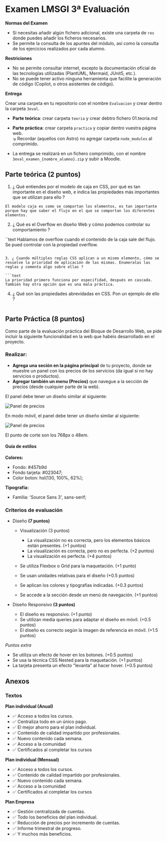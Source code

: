 # Examen LMSGI 3ª Evaluación

**Normas del Examen**

- Si necesitas añadir algún fichero adicional, existe una carpeta de `res` donde puedes añadir los ficheros necesarios.
- Se permite la consulta de los apuntes del módulo, así como la consulta de los ejercicios realizados por cada alumno.

**Restriciones**

- No se permite consultar internet, excepto la documentación oficial de las tecnologías utilizadas (PlantUML, Mermaid, JUnit5, etc.).
- No se puede tener activo ninguna herramienta que facilite la generación de código (Copilot, o otros asistentes de código).

**Entrega**

Crear una carpeta en tu repositorio con el nombre `Evaluacion` y crear dentro la carpeta `3eval`.

- **Parte teórica**: crear carpeta `teoria` y crear debtro fichero 01.teoria.md
- **Parte práctica**: crear carpeta `practica` y copiar dentro vuestra página web.<br>
  ↘️ Recordar (aquellos con Astro) no agregar carpeta `node_modules` al comprimido.

- La entrega se realizará en un fichero comprimido, con el nombre `3eval_examen_{nombre_alumno}.zip` y subir a Moodle.

## Parte teórica (2 puntos)

1. ¿ Qué entiendes por el modelo de caja en CSS, por qué es tan importante en el diseño web, e indica las propiedades más importantes que se utilizan para ello ?

```text
El modelo caja es como se comportan los elementos, es tan importante porque hay que saber el flujo en el que se comportan los diferentes elementos.
```

2. ¿ Qué es el Overflow en diseño Web y cómo podemos controlar su comportamiento ?

``text
Hablamos de overflow cuando el contenido de la caja sale del flujo. Se pued controlar con la propiedad overflow.

````

3. ¿ Cuando múltiples reglas CSS aplican a un mismo elemento, cómo se resuelve la prioridad de aplicación de las mismas. Enumeralas las reglas y comenta algo sobre ellas ?

```text
La prioridad primero funciona por especifidad, después en cascada.
También hay otra opción que es una mala práctica.
````

4. ¿ Qué son las propiedades abrevidadas en CSS. Pon un ejemplo de ello ?

```text

```

## Parte Práctica (8 puntos)

Como parte de la evaluación práctica del Bloque de Desarrollo Web, se pide incluir la siguiente funcionalidad en la web que habéis desarrollado en el proyecto.

### Realizar:

- **Agrega una seción en la página principal** de tu proyecto, donde se muestre un panel con los precios de los servicios (da igual si no hay servicios o productos).
- **Agregar también un menu (Precios)** que navegue a la sección de precios (desde cualquier parte de la web).

El panel debe tener un diseño similar al siguiente:

![Panel de precios](res/img/section-pricing.png)

En modo móvil, el panel debe tener un diseño similar al siguiente:

![Panel de precios](res/img/section-pricing-movil.png)

El punto de corte son los 768px o 48em.

#### Guía de estilos

**Colores:**

- Fondo: #457b9d
- Fondo tarjeta: #023047;
- Color boton: hsl(130, 100%, 62%);

**Tipografía:**

- Familia: 'Source Sans 3', sans-serif;

### Criterios de evaluación

- Diseño **(7 puntos)**

  - Visualización (3 puntos)

    - La visualización no es correcta, pero los elementos básicos están presentes. (+1 puntos)
    - La visualización es correcta, pero no es perfecta. (+2 puntos)
    - La visualización es perfecta. (+4 puntos)

  - Se utiliza Flexbox o Grid para la maquetación. (+1 punto)
  - Se usan unidades relativas para el diseño (+0.5 puntos)
  - Se aplican los colores y tipografías indicadas. (+0.3 puntos)
  - Se accede a la sección desde un menú de navegación. (+1 puntos)

- Diseño Responsivo **(3 puntos)**
  - El diseño es responsivo. (+1 punto)
  - Se utilizan media queries para adaptar el diseño en móvil. (+0.5 puntos)
  - El diseño es correcto según la imagen de referencia en móvil. (+1.5 puntos)

_Puntos extra_

- Se utiliza un efecto de hover en los botones. (+0.5 puntos)
- Se usa la técnica CSS Nested para la maquetación. (+1 puntos)
- La tarjeta presenta un efecto "levanta" al hacer hover. (+0.5 puntos)

## Anexos

### Textos

**Plan individual (Anual)**

- ✅ Acceso a todos los cursos.
- ✅ Centraliza todo en un único pago.
- ✅ El mejor ahorro para el plan individual.
- ✅ Contenido de calidad impartido por profesionales.
- ✅ Nuevo contenido cada semana.
- ✅ Acceso a la comunidad
- ✅ Certificados al completar los cursos

**Plan individual (Mensual)**

- ✅ Acceso a todos los cursos.
- ✅ Contenido de calidad impartido por profesionales.
- ✅ Nuevo contenido cada semana.
- ✅ Acceso a la comunidad
- ✅ Certificados al completar los cursos

**Plan Empresa**

- ✅ Gestión centralizada de cuentas.
- ✅ Todo los beneficios del plan individual.
- ✅ Reducción de precios por incremento de cuentas.
- ✅ Informe trimestral de progreso.
- ✅ Y muchos más beneficios.
